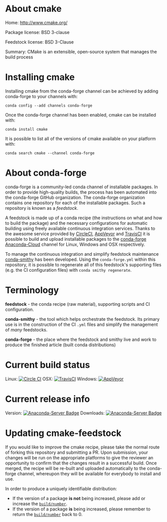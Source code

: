 About cmake
===========

Home: http://www.cmake.org/

Package license: BSD 3-clause

Feedstock license: BSD 3-Clause

Summary: CMake is an extensible, open-source system that manages the build process



Installing cmake
================

Installing cmake from the conda-forge channel can be achieved by adding conda-forge to your channels with:

```
conda config --add channels conda-forge
```

Once the conda-forge channel has been enabled, cmake can be installed with:

```
conda install cmake
```

It is possible to list all of the versions of cmake available on your platform with:

```
conda search cmake --channel conda-forge
```


About conda-forge
=================

conda-forge is a community-led conda channel of installable packages.
In order to provide high-quality builds, the process has been automated into the
conda-forge GitHub organization. The conda-forge organization contains one repository
for each of the installable packages. Such a repository is known as a *feedstock*.

A feedstock is made up of a conda recipe (the instructions on what and how to build
the package) and the necessary configurations for automatic building using freely
available continuous integration services. Thanks to the awesome service provided by
[CircleCI](https://circleci.com/), [AppVeyor](http://www.appveyor.com/)
and [TravisCI](https://travis-ci.org/) it is possible to build and upload installable
packages to the [conda-forge](https://anaconda.org/conda-forge)
[Anaconda-Cloud](http://docs.anaconda.org/) channel for Linux, Windows and OSX respectively.

To manage the continuous integration and simplify feedstock maintenance
[conda-smithy](http://github.com/conda-forge/conda-smithy) has been developed.
Using the ``conda-forge.yml`` within this repository, it is possible to regenerate all of
this feedstock's supporting files (e.g. the CI configuration files) with ``conda smithy regenerate``.


Terminology
===========

**feedstock** - the conda recipe (raw material), supporting scripts and CI configuration.

**conda-smithy** - the tool which helps orchestrate the feedstock.
                   Its primary use is in the construction of the CI ``.yml`` files
                   and simplify the management of *many* feedstocks.

**conda-forge** - the place where the feedstock and smithy live and work to
                  produce the finished article (built conda distributions)

Current build status
====================

Linux: [![Circle CI](https://circleci.com/gh/conda-forge/cmake-feedstock.svg?style=svg)](https://circleci.com/gh/conda-forge/cmake-feedstock)
OSX: [![TravisCI](https://travis-ci.org/conda-forge/cmake-feedstock.svg?branch=master)](https://travis-ci.org/conda-forge/cmake-feedstock)
Windows: [![AppVeyor](https://ci.appveyor.com/api/projects/status/github/conda-forge/cmake-feedstock?svg=True)](https://ci.appveyor.com/project/conda-forge/cmake-feedstock/branch/master)

Current release info
====================
Version: [![Anaconda-Server Badge](https://anaconda.org/conda-forge/cmake/badges/version.svg)](https://anaconda.org/conda-forge/cmake)
Downloads: [![Anaconda-Server Badge](https://anaconda.org/conda-forge/cmake/badges/downloads.svg)](https://anaconda.org/conda-forge/cmake)


Updating cmake-feedstock
========================

If you would like to improve the cmake recipe, please take the normal
route of forking this repository and submitting a PR. Upon submission, your changes will
be run on the appropriate platforms to give the reviewer an opportunity to confirm that the
changes result in a successful build. Once merged, the recipe will be re-built and uploaded
automatically to the conda-forge channel, whereupon they will be available for everybody to
install and use.

In order to produce a uniquely identifiable distribution:
 * If the version of a package **is not** being increased, please add or increase
   the [``build/number``](http://conda.pydata.org/docs/building/meta-yaml.html#build-number-and-string).
 * If the version of a package **is** being increased, please remember to return
   the [``build/number``](http://conda.pydata.org/docs/building/meta-yaml.html#build-number-and-string)
   back to 0.
